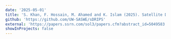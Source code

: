 ```yaml
---
date: '2025-05-01'
title: 'S. Khan, F. Hossain, M. Ahamed and K. Islam (2025). Satellite Data Rendered Irrigation using Penman-Monteith and SEBAL (sD.R.I.P.S) for Surface Water Irrigation Optimization, <i>IEEE Journal of Selected Topics in Applied Earth Observations and Remote Sensing (In Review)</i>'
github: 'https://github.com/UW-SASWE/sDRIPS'
external: 'https://papers.ssrn.com/sol3/papers.cfm?abstract_id=5049583'
showInProjects: false
---
```

